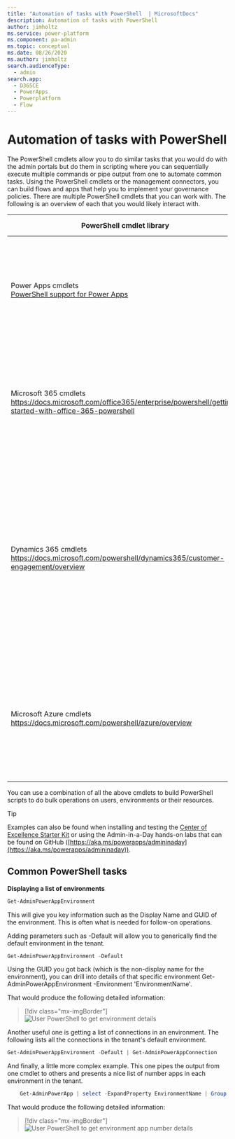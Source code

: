 ```yaml
---
title: "Automation of tasks with PowerShell  | MicrosoftDocs"
description: Automation of tasks with PowerShell
author: jimholtz
ms.service: power-platform
ms.component: pa-admin
ms.topic: conceptual
ms.date: 08/26/2020
ms.author: jimholtz
search.audienceType: 
  - admin
search.app:
  - D365CE
  - PowerApps
  - Powerplatform
  - Flow
---
```

# Automation of tasks with PowerShell 

The PowerShell cmdlets allow you to do similar tasks that you would do with the admin portals but do them in scripting where you can sequentially execute multiple commands or pipe output from one to automate common tasks. Using the PowerShell cmdlets or the management connectors, you can build flows and apps that help you to implement your governance policies. There are multiple PowerShell cmdlets that you can work with. The following is an overview of each that you would likely interact with.

|PowerShell cmdlet library  |Common tasks  |
|---------|---------|
|Power Apps cmdlets <br/>[PowerShell support for Power Apps](powerapps-powershell.md)  |Designed for app makers and administrators to automate tasks with environments and associated apps, flows, and connectors.      |
|Microsoft 365 cmdlets<br/> https://docs.microsoft.com/office365/enterprise/powershell/getting-started-with-office-365-powershell    |These are focused on Microsoft 365 related tasks and can be used to automate user-related actions and tasks; for example, assignment of licenses.         |
|Dynamics 365 cmdlets<br/> https://docs.microsoft.com/powershell/dynamics365/customer-engagement/overview     |These are useful if you have any environments with Common Data Service databases. Modules include support for using the Common Data Service online admin API, as well as to automate solution deployment to the Common Data Service environments.         |
|Microsoft Azure cmdlets <br/> https://docs.microsoft.com/powershell/azure/overview     | The Azure cmdlets are useful if you are including any Azure components in your overall solution. This could also be used to script setup of the on-premises application gateway.        |

You can use a combination of all the above cmdlets to build PowerShell scripts to do bulk operations on users, environments or their resources.

> [!TIP]
> Examples can also be found when installing and testing the [Center of Excellence Starter Kit](../guidance/coe/starter-kit.md) or using the Admin-in-a-Day hands-on labs that can be found on GitHub ([https://aka.ms/powerapps/admininaday](https://aka.ms/powerapps/admininaday)).

## Common PowerShell tasks

**Displaying a list of environments**

```powershell
Get-AdminPowerAppEnvironment
```

This will give you key information such as the Display Name and GUID of the environment. This is often what is needed for follow-on operations.

Adding parameters such as -Default will allow you to generically find the default environment in the tenant.

```powershell
Get-AdminPowerAppEnvironment -Default
```

Using the GUID you got back (which is the non-display name for the environment), you can drill into details of that specific environment
Get-AdminPowerAppEnvironment -Environment 'EnvironmentName'.

That would produce the following detailed information:

> [!div class="mx-imgBorder"] 
> ![User PowerShell to get environment details](media/powershell-get-environment-details.png "User PowerShell to get environment details")


Another useful one is getting a list of connections in an environment. The following lists all the connections in the tenant's default environment.

```powershell
Get-AdminPowerAppEnvironment -Default | Get-AdminPowerAppConnection
```

And finally, a little more complex example. This one pipes the output from one cmdlet to others and presents a nice list of number apps in each environment in the tenant.

```powershell
    Get-AdminPowerApp | select -ExpandProperty EnvironmentName | Group | %{ New-Object -TypeName PSObject -Property @{ DisplayName = (Get-AdminPowerAppEnvironment -EnvironmentName $_.Name | select -ExpandProperty displayName); Count = $_.Count } }
```

That would produce the following detailed information:

> [!div class="mx-imgBorder"] 
> ![User PowerShell to get environment app number details](media/powershell-get-environment-details-number-apps.png "User PowerShell to get environment app number details")






